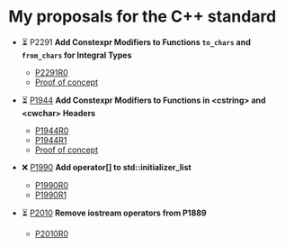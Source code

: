# My proposals for the C++ standard

* ⏳ P2291 **Add Constexpr Modifiers to Functions `to_chars` and `from_chars` for Integral Types**

  * [P2291R0](P2291/P2291R0.pdf)
  * [Proof of concept](https://github.com/Neargye/charconv-constexpr-proposal/tree/integral)

* ⏳ [P1944](https://github.com/cplusplus/papers/issues/730) **Add Constexpr Modifiers to Functions in \<cstring> and \<cwchar> Headers**

  * [P1944R0](P1944/P1944R0.pdf)
  * [P1944R1](P1944/P1944R1.pdf)
  * [Proof of concept](https://github.com/Neargye/cstring-constexpr-proposal)

* ❌ [P1990](https://github.com/cplusplus/papers/issues/737) **Add operator[] to std::initializer_list**

  * [P1990R0](P1990/P1990R0.pdf)
  * [P1990R1](P1990/P1990R1.pdf)

* ⏳ [P2010](https://github.com/cplusplus/papers/issues/747) **Remove iostream operators from P1889**

  * [P2010R0](P2010/P2010R0.pdf)
